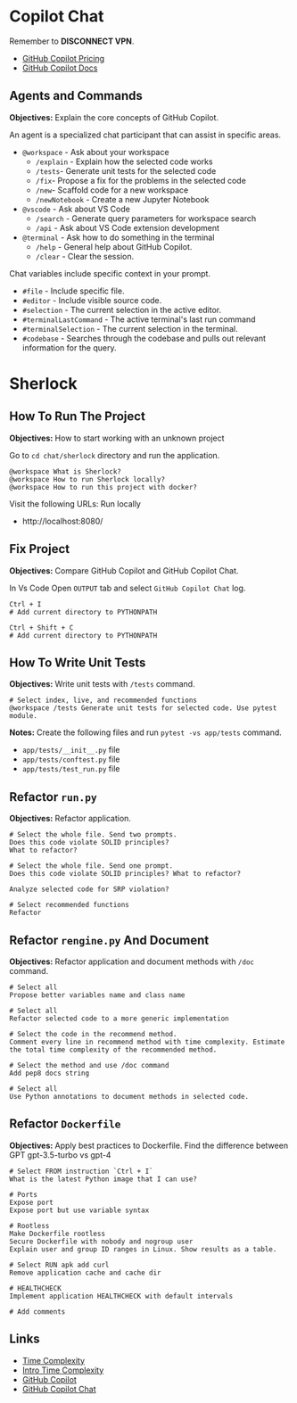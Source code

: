 # Copilot Chat

Remember to **DISCONNECT VPN**.

* [GitHub Copilot Pricing](https://github.com/features/copilot/plans)
* [GitHub Copilot Docs](https://docs.github.com/en/copilot/using-github-copilot)

## Agents and Commands

**Objectives:** Explain the core concepts of GitHub Copilot.

An agent is a specialized chat participant that can assist in specific areas.

* `@workspace` - Ask about your workspace
  * `/explain` - Explain how the selected code works
  * `/tests`- Generate unit tests for the selected code
  * `/fix`- Propose a fix for the problems in the selected code
  * `/new`- Scaffold code for a new workspace
  * `/newNotebook` - Create a new Jupyter Notebook
* `@vscode` - Ask about VS Code
  * `/search` - Generate query parameters for workspace search
  * `/api` - Ask about VS Code extension development
* `@terminal` - Ask how to do something in the terminal
  * `/help` - General help about GitHub Copilot.
  * `/clear` - Clear the session.

Chat variables include specific context in your prompt.

* `#file` - Include specific file.
* `#editor` - Include visible source code.
* `#selection` - The current selection in the active editor.
* `#terminalLastCommand` - The active terminal's last run command
* `#terminalSelection` - The current selection in the terminal.
* `#codebase` - Searches through the codebase and pulls out relevant information for the query.

# Sherlock

## How To Run The Project

**Objectives:** How to start working with an unknown project

Go to `cd chat/sherlock` directory and run the application.

```
@workspace What is Sherlock?
@workspace How to run Sherlock locally?
@workspace How to run this project with docker?
```

Visit the following URLs: Run locally

- http://localhost:8080/

## Fix Project

**Objectives:** Compare GitHub Copilot and GitHub Copilot Chat.

In Vs Code Open `OUTPUT` tab and select `GitHub Copilot Chat` log.

```
Ctrl + I
# Add current directory to PYTHONPATH

Ctrl + Shift + C
# Add current directory to PYTHONPATH
```

## How To Write Unit Tests

**Objectives:** Write unit tests with `/tests` command.

```
# Select index, live, and recommended functions
@workspace /tests Generate unit tests for selected code. Use pytest module.
```

**Notes:** Create the following files and run `pytest -vs app/tests` command.
- `app/tests/__init__.py` file
- `app/tests/conftest.py` file
- `app/tests/test_run.py` file

## Refactor `run.py`

**Objectives:** Refactor application.

```
# Select the whole file. Send two prompts.
Does this code violate SOLID principles?
What to refactor?

# Select the whole file. Send one prompt.
Does this code violate SOLID principles? What to refactor?

Analyze selected code for SRP violation?

# Select recommended functions
Refactor
```

## Refactor `rengine.py` And Document

**Objectives:** Refactor application and document methods with `/doc` command.

```
# Select all
Propose better variables name and class name

# Select all
Refactor selected code to a more generic implementation

# Select the code in the recommend method.
Comment every line in recommend method with time complexity. Estimate the total time complexity of the recommended method.

# Select the method and use /doc command
Add pep8 docs string

# Select all
Use Python annotations to document methods in selected code.
```

## Refactor `Dockerfile`

**Objectives:** Apply best practices to Dockerfile. Find the difference between GPT gpt-3.5-turbo vs gpt-4

```
# Select FROM instruction `Ctrl + I`
What is the latest Python image that I can use?

# Ports
Expose port
Expose port but use variable syntax

# Rootless
Make Dockerfile rootless
Secure Dockerfile with nobody and nogroup user
Explain user and group ID ranges in Linux. Show results as a table.

# Select RUN apk add curl
Remove application cache and cache dir

# HEALTHCHECK
Implement application HEALTHCHECK with default intervals

# Add comments
```

## Links

- [Time Complexity](https://www.desmos.com/calculator/xpfyjl1lbn)
- [Intro Time Complexity](https://victoria.dev/blog/a-coffee-break-introduction-to-time-complexity-of-algorithms/)
- [GitHub Copilot](https://docs.github.com/en/copilot/configuring-github-copilot/configuring-github-copilot-in-your-environment?tool=vscode)
- [GitHub Copilot Chat](https://learn.microsoft.com/en-us/visualstudio/ide/visual-studio-github-copilot-chat?view=vs-2022)
